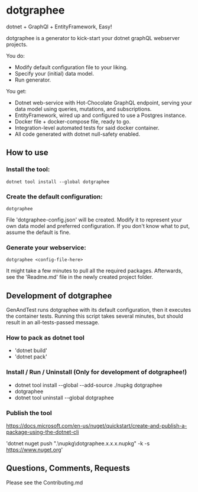 # dotgraphee

dotnet + GraphQl + EntityFramework, Easy!

dotgraphee is a generator to kick-start your dotnet graphQL webserver projects.

You do:
 - Modify default configuration file to your liking.
 - Specify your (initial) data model.
 - Run generator.

You get:
 - Dotnet web-service with Hot-Chocolate GraphQL endpoint, serving your data model using queries, mutations, and subscriptions.
 - EntityFramework, wired up and configured to use a Postgres instance.
 - Docker file + docker-compose file, ready to go.
 - Integration-level automated tests for said docker container.
 - All code generated with dotnet null-safety enabled.

## How to use

### Install the tool:

`dotnet tool install --global dotgraphee`

### Create the default configuration:

`dotgraphee`

File 'dotgraphee-config.json' will be created. Modify it to represent your own data model and preferred configuration.
If you don't know what to put, assume the default is fine.

### Generate your webservice:

`dotgraphee <config-file-here>`

It might take a few minutes to pull all the required packages. Afterwards, see the 'Readme.md' file in the newly created project folder.

## Development of dotgraphee

GenAndTest runs dotgraphee with its default configuration, then it executes the container tests.
Running this script takes several minutes, but should result in an all-tests-passed message.

### How to pack as dotnet tool
 - 'dotnet build'
 - 'dotnet pack'

### Install / Run / Uninstall (Only for development of dotgraphee!)
 - dotnet tool install --global --add-source ./nupkg dotgraphee
 - dotgraphee
 - dotnet tool uninstall --global dotgraphee

 ### Publish the tool

 https://docs.microsoft.com/en-us/nuget/quickstart/create-and-publish-a-package-using-the-dotnet-cli

'dotnet nuget push ".\nupkg\dotgraphee.x.x.x.nupkg" -k <secret api key here> -s https://www.nuget.org'

## Questions, Comments, Requests

Please see the Contributing.md
